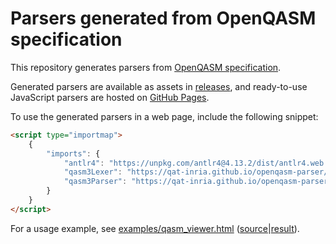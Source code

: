 # Parsers generated from OpenQASM specification

This repository generates parsers from [OpenQASM specification](https://github.com/openqasm/openqasm).

Generated parsers are available as assets in
[releases](https://github.com/qat-inria/openqasm-parser/releases), and
ready-to-use JavaScript parsers are hosted on
[GitHub Pages](https://qat-inria.github.io/openqasm-parser/).

To use the generated parsers in a web page, include the following snippet:
```html
<script type="importmap">
    {
        "imports": {
            "antlr4": "https://unpkg.com/antlr4@4.13.2/dist/antlr4.web.mjs",
            "qasm3Lexer": "https://qat-inria.github.io/openqasm-parser/openqasm-javascript-parser-v3.1.0/qasm3Lexer.js",
            "qasm3Parser": "https://qat-inria.github.io/openqasm-parser/openqasm-javascript-parser-v3.1.0/qasm3Parser.js"
        }
    }
</script>
```

For a usage example, see [examples/qasm_viewer.html](examples/qasm_viewer.html) ([source](examples/qasm_viewer.html)|[result](https://qat-inria.github.io/openqasm-parser/examples/qasm_viewer.html)).
